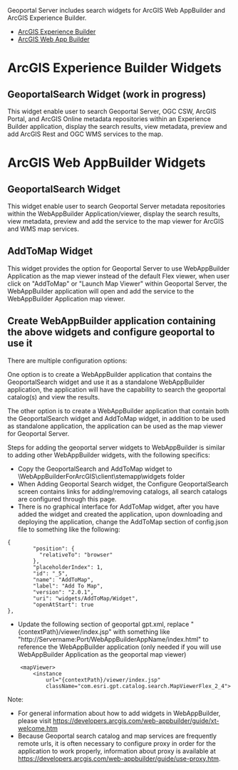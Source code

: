 Geoportal Server includes search widgets for ArcGIS Web AppBuilder and ArcGIS Experience Builder.

- [ArcGIS Experience Builder](#arcgis-experience-builder-widgets)
- [ArcGIS Web App Builder](#arcgis-web-appbuilder-widgets)


# ArcGIS Experience Builder Widgets

## GeoportalSearch Widget (work in progress)
This widget enable user to search Geoportal Server, OGC CSW, ArcGIS Portal, and ArcGIS Online metadata repositories within an Experience Builder application, display the search results, view metadata, preview and add ArcGIS Rest and OGC WMS services to the map.


# ArcGIS Web AppBuilder Widgets

## GeoportalSearch Widget
This widget enable user to search Geoportal Server metadata repositories within the WebAppBuilder Application/viewer, display the search results, view metadata, preview and add the service to the map viewer for ArcGIS and WMS map services.

## AddToMap Widget
This widget provides the option for Geoportal Server to use WebAppBuilder Application as the map viewer instead of the default Flex viewer, when user click on "AddToMap" or "Launch Map Viewer" within Geoportal Server, the WebAppBuilder application will open and add the service to the WebAppBuilder Application map viewer.

## Create WebAppBuilder application containing the above widgets and configure geoportal to use it
There are multiple configuration options:

One option is to create a WebAppBuilder application that contains the GeoportalSearch widget and use it as a standalone WebAppBuilder application, the application will have the capability to search the geoportal catalog(s) and view the results.

The other option is to create a WebAppBuilder application that contain both the GeoportalSearch widget and AddToMap widget, in addition to be used as standalone application, the application can be used as the map viewer for Geoportal Server.

Steps for adding the geoportal server widgets to WebAppBuilder is similar to adding other WebAppBuilder widgets,  with the following specifics:
* Copy the GeoportalSearch and AddToMap widget to \WebAppBuilderForArcGIS\client\stemapp\widgets folder
* When Adding Geoportal Search widget, the Configure GeoportalSearch screen contains links for adding/removing catalogs, all search catalogs are configured through this page.
* There is no graphical interface for AddToMap widget, after you have added the widget and created the application, upon downloading and deploying the application, change the AddToMap section of config.json file to something like the following:


```
{
        "position": {         
          "relativeTo": "browser"
        },
        "placeholderIndex": 1,
        "id": "_5",
        "name": "AddToMap",
        "label": "Add To Map",
        "version": "2.0.1",
        "uri": "widgets/AddToMap/Widget",
        "openAtStart": true
},
```
* Update the following section of geoportal gpt.xml, replace "{contextPath}/viewer/index.jsp" with something like "http://Servername:Port/WebAppBuilderAppName/index.html" to reference the WebAppBuilder application (only needed if you will use WebAppBuilder Application as the geoportal map viewer)

```
    <mapViewer>
        <instance 
            url="{contextPath}/viewer/index.jsp" 
            className="com.esri.gpt.catalog.search.MapViewerFlex_2_4">
```

Note:
* For general information about how to add widgets in WebAppBuilder, please visit https://developers.arcgis.com/web-appbuilder/guide/xt-welcome.htm 
* Because Geoportal search catalog and map services are frequently remote urls, it is often necessary to configure proxy in order for the application to work properly, information about proxy is available at https://developers.arcgis.com/web-appbuilder/guide/use-proxy.htm.

